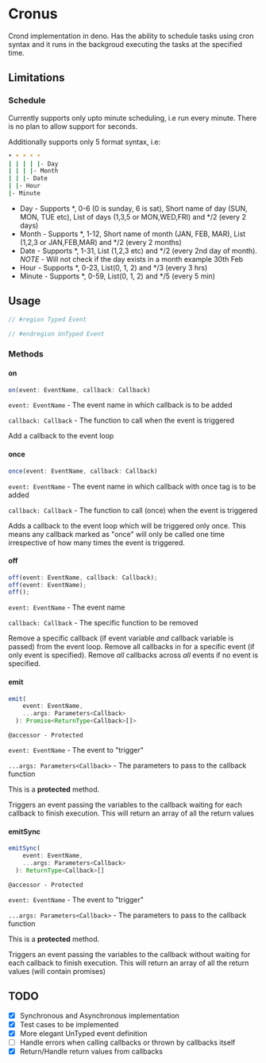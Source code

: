 # Cronus

Crond implementation in deno. Has the ability to schedule tasks using cron
syntax and it runs in the backgroud executing the tasks at the specified time.

## Limitations

### Schedule

Currently supports only upto minute scheduling, i.e run every minute. There is
no plan to allow support for seconds.

Additionally supports only 5 format syntax, i.e:

```bash
* * * * *
| | | | |- Day
| | | |- Month
| | |- Date
| |- Hour
|- Minute
```

- Day - Supports *, 0-6 (0 is sunday, 6 is sat), Short name of day (SUN, MON, TUE etc), List of days (1,3,5 or MON,WED,FRI) and */2 (every 2 days)
- Month - Supports *, 1-12, Short name of month (JAN, FEB, MAR), List (1,2,3 or JAN,FEB,MAR) and */2 (every 2 months)
- Date - Supports *, 1-31, List (1,2,3 etc) and */2 (every 2nd day of month). _NOTE_ - Will not check if the day exists in a month example 30th Feb
- Hour - Supports *, 0-23, List(0, 1, 2) and */3 (every 3 hrs)
- Minute - Supports *, 0-59, List(0, 1, 2) and */5 (every 5 min)

## Usage

```ts
// #region Typed Event

// #endregion UnTyped Event
```

### Methods

#### on

```ts
on(event: EventName, callback: Callback)
```

`event: EventName` - The event name in which callback is to be added

`callback: Callback` - The function to call when the event is triggered

Add a callback to the event loop

#### once

```ts
once(event: EventName, callback: Callback)
```

`event: EventName` - The event name in which callback with once tag is to be
added

`callback: Callback` - The function to call (once) when the event is triggered

Adds a callback to the event loop which will be triggered only once. This means
any callback marked as "once" will only be called one time irrespective of how
many times the event is triggered.

#### off

```ts
off(event: EventName, callback: Callback);
off(event: EventName);
off();
```

`event: EventName` - The event name

`callback: Callback` - The specific function to be removed

Remove a specific callback (if event variable _and_ callback variable is passed)
from the event loop. Remove all callbacks in for a specific event (if only event
is specified). Remove _all_ callbacks across _all_ events if no event is
specified.

#### emit

```ts
emit(
    event: EventName,
    ...args: Parameters<Callback>
  ): Promise<ReturnType<Callback>[]>
```

`@accessor - Protected`

`event: EventName` - The event to "trigger"

`...args: Parameters<Callback>` - The parameters to pass to the callback
function

This is a **protected** method.

Triggers an event passing the variables to the callback waiting for each
callback to finish execution. This will return an array of all the return values

#### emitSync

```ts
emitSync(
    event: EventName,
    ...args: Parameters<Callback>
  ): ReturnType<Callback>[]
```

`@accessor - Protected`

`event: EventName` - The event to "trigger"

`...args: Parameters<Callback>` - The parameters to pass to the callback
function

This is a **protected** method.

Triggers an event passing the variables to the callback without waiting for each
callback to finish execution. This will return an array of all the return values
(will contain promises)

## TODO

- [x] Synchronous and Asynchronous implementation
- [x] Test cases to be implemented
- [x] More elegant UnTyped event definition
- [ ] Handle errors when calling callbacks or thrown by callbacks itself
- [x] Return/Handle return values from callbacks
